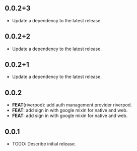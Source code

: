 ## 0.0.2+3

 - Update a dependency to the latest release.

## 0.0.2+2

 - Update a dependency to the latest release.

## 0.0.2+1

 - Update a dependency to the latest release.

## 0.0.2

 - **FEAT**(riverpod): add auth management provider riverpod.
 - **FEAT**: add sign in with google mixin for native and web.
 - **FEAT**: add sign in with google mixin for native and web.

## 0.0.1

* TODO: Describe initial release.
